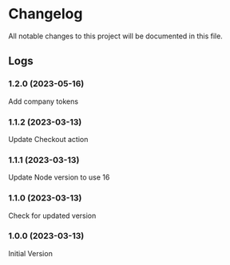 # Changelog

All notable changes to this project will be documented in this file.

## Logs

### 1.2.0 (2023-05-16)

Add company tokens

### 1.1.2 (2023-03-13)

Update Checkout action

### 1.1.1 (2023-03-13)

Update Node version to use 16

### 1.1.0 (2023-03-13)

Check for updated version

### 1.0.0 (2023-03-13)

Initial Version

